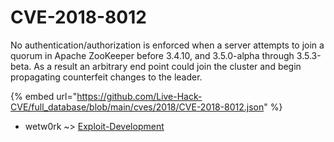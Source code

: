 # CVE-2018-8012

No authentication/authorization is enforced when a server attempts to join a quorum in Apache ZooKeeper before 3.4.10, and 3.5.0-alpha through 3.5.3-beta. As a result an arbitrary end point could join the cluster and begin propagating counterfeit changes to the leader.

{% embed url="https://github.com/Live-Hack-CVE/full_database/blob/main/cves/2018/CVE-2018-8012.json" %}


* wetw0rk ~> [Exploit-Development](https://www.alice-snow.ru/2018/database/cve-2018-8012/exploit-development-wetw0rk)